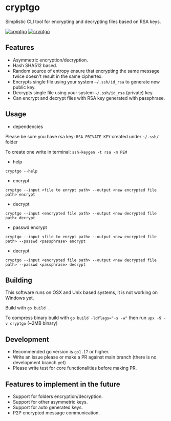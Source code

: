 # cryptgo

Simplistic CLI tool for encrypting and decrypting files based on RSA keys.

[![cryptgo](https://github.com/bartossh/cryptgo/actions/workflows/go.yml/badge.svg)](https://github.com/bartossh/cryptgo/actions/workflows/go.yml)
[![cryptgo](https://github.com/bartossh/cryptgo/actions/workflows/go.yml/badge.svg)](https://github.com/bartossh/cryptgo/actions/workflows/go.yml)

## Features

- Asymmetric encryption/decryption.
- Hash SHA512 based.
- Random source of entropy ensure that encrypting the same message twice doesn't result in the same ciphertex. 
- Encrypts single file using your system `~/.ssh/id_rsa` to generate new public key.
- Decrypts single file using your system `~/.ssh/id_rsa` (private) key.
- Can encrypt and decrypt files with RSA key generated with passphrase.

## Usage

- dependencies

Please be sure you have rsa key: `RSA PRIVATE KEY` created under `~/.ssh/` folder

To create one write in terminal: `ssh-keygen -t rsa -m PEM`

- help

`cryptgo --help`

- encrypt

`cryptgo --input <file to enrypt path> --output <new encrypted file path> encrypt`

- decrypt

`cryptgo --input <encrypted file path> --output <new decrypted file path> decrypt`

- passwd encrypt

`cryptgo --input <file to enrypt path> --output <new encrypted file path> --passwd <passphrase> encrypt`

- decrypt

`cryptgo --input <encrypted file path> --output <new decrypted file path> --passwd <passphrase> decrypt`


## Building

This software runs on OSX and Unix based systems, it is not working on Windows yet.

Build with `go build .`

To compress binary build with `go build -ldflags="-s -w"` then run `upx -9 -v cryptgo` (~2MB binary)

## Development

- Recommended go version is `go1.17` or higher.
- Write an issue please or make a PR against main branch (there is no development branch yet)
- Please write test for core functionalities before making PR.

## Features to implement in the future

- Support for folders encryption/decryption.
- Support for other asymmetric keys.
- Support for auto generated keys.
- P2P encrypted message communication. 

